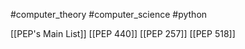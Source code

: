 #computer_theory #computer_science #python 

[[PEP's Main List]]
[[PEP 440]]
[[PEP 257]]
[[PEP 518]]